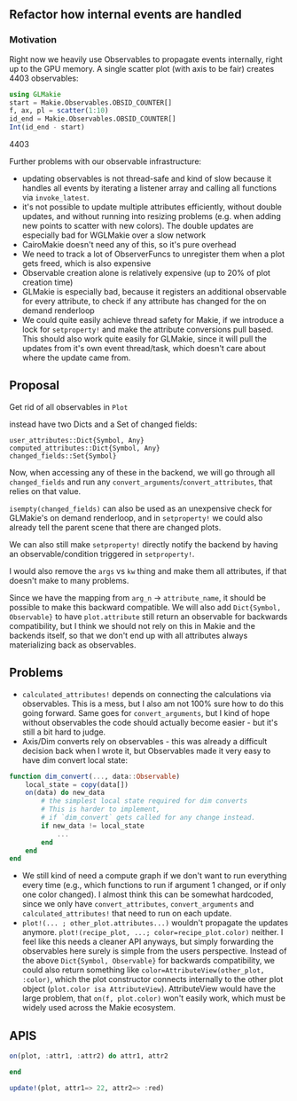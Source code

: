 ## Refactor how internal events are handled

### Motivation

Right now we heavily use Observables to propagate events internally, right up to the GPU memory.
A single scatter plot (with axis to be fair) creates 4403 observables:
```julia
using GLMakie
start = Makie.Observables.OBSID_COUNTER[]
f, ax, pl = scatter(1:10)
id_end = Makie.Observables.OBSID_COUNTER[]
Int(id_end - start)
```
4403

Further problems with our observable infrastructure:

* updating observables is not thread-safe and kind of slow because it handles all events by iterating a listener array and calling all functions via `invoke_latest`.
* it's not possible to update multiple attributes efficiently, without double updates, and without running into resizing problems (e.g. when adding new points to scatter with new colors). The double updates are especially bad for WGLMakie over a slow network
* CairoMakie doesn't need any of this, so it's pure overhead
* We need to track a lot of ObserverFuncs to unregister them when a plot gets freed, which is also expensive
* Observable creation alone is relatively expensive (up to 20% of plot creation time)
* GLMakie is especially bad, because it registers an additional observable for every attribute, to check if any attribute has changed for the on demand renderloop
* We could quite easily achieve thread safety for Makie, if we introduce a lock for `setproperty!` and make the attribute conversions pull based. This should also work quite easily for GLMakie, since it will pull the updates from it's own event thread/task, which doesn't care about where the update came from.

## Proposal


Get rid of all observables in `Plot`

instead have two Dicts and a Set of changed fields:
```
user_attributes::Dict{Symbol, Any}
computed_attributes::Dict{Symbol, Any}
changed_fields::Set{Symbol}
```
Now, when accessing any of these in the backend, we will go through all `changed_fields` and run any `convert_arguments`/`convert_attributes`, that relies on that value.

`isempty(changed_fields)` can also be used as an unexpensive check for GLMakie's on demand renderloop, and in `setproperty!` we could also already tell the parent scene that there are changed plots.

We can also still make `setproperty!` directly notify the backend by having an observable/condition triggered in `setproperty!`.

I would also remove the `args` vs `kw` thing and make them all attributes, if that doesn't make to many problems.

Since we have the mapping from `arg_n` -> `attribute_name`, it should be possible to make this backward compatible.
We will also add `Dict{Symbol, Observable}` to have `plot.attribute` still return an observable for backwards compatibility, but I think we should not rely on this in Makie and the backends itself, so that we don't end up with all attributes always materializing back as observables.

## Problems

* `calculated_attributes!` depends on connecting the calculations via observables. This is a mess, but I also am not 100% sure how to do this going forward. Same goes for `convert_arguments`, but I kind of hope without observables the code should actually become easier - but it's still a bit hard to judge.
* Axis/Dim converts rely on observables - this was already a difficult decision back when I wrote it, but Observables made it very easy to have dim convert local state:
```julia
function dim_convert(..., data::Observable)
    local_state = copy(data[])
    on(data) do new_data
        # the simplest local state required for dim converts
        # This is harder to implement,
        # if `dim_convert` gets called for any change instead.
        if new_data != local_state
            ...
        end
    end
end
```
* We still kind of need a compute graph if we don't want to run everything every time (e.g., which functions to run if argument 1 changed, or if only one color changed). I almost think this can be somewhat hardcoded, since we only have `convert_attributes`, `convert_arguments` and `calculated_attributes!` that need to run on each update.
* `plot!(... ; other_plot.attributes...)` wouldn't propagate the updates anymore. `plot!(recipe_plot, ...; color=recipe_plot.color)` neither. I feel like this needs a cleaner API anyways, but simply forwarding the observables here surely is simple from the users perspective. Instead of the above `Dict{Symbol, Observable}` for backwards compatibility, we could also return something like `color=AttributeView(other_plot, :color)`, which the plot constructor connects internally to the other plot object (`plot.color isa AttributeView`). AttributeView would have the large problem, that `on(f, plot.color)` won't easily work, which must be widely used across the Makie ecosystem.

## APIS

```julia
on(plot, :attr1, :attr2) do attr1, attr2

end

update!(plot, attr1=> 22, attr2=> :red)
```
